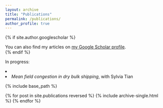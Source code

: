 ```yaml
---
layout: archive
title: "Publications"
permalink: /publications/
author_profile: true
---
```


{% if site.author.googlescholar %}
  <div class="wordwrap">You can also find my articles on <a href="{{site.author.googlescholar}}">my Google Scholar profile</a>.</div>
{% endif %}


In progress:
<li>
    <li><i>Mean field congestion in dry bulk shipping</i>, with Sylvia Tian</li>
</li>

{% include base_path %}

{% for post in site.publications reversed %}
  {% include archive-single.html %}
{% endfor %}
